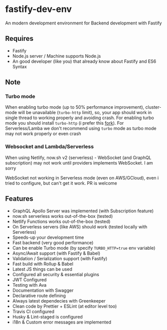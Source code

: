 # fastify-dev-env

An modern development environment for Backend development with Fastify

## Requires

- Fastify
- Node.js server / Machine supports Node.js
- An good developer (like you) that already know about Fastify and ES6 Syntax

## Note

### Turbo mode

When enabling turbo mode (up to 50% performance improvement), cluster-mode will be unavailable (`turbo-http` limit), so, your app should work in single thread to working properly and avoiding crash.
For enabling turbo mode you should install `turbo-http` (i prefer this [fork](github:tinchoz49/turbo-http)).
For Serverless/Lamba we don't recommend using `turbo` mode as turbo mode may not work properly or even crash

### Websocket and Lambda/Serverless

When using Netlify, now.sh v2 (serverless) - WebSocket (and GraphQL subscription) may not work until providers implements WebSocket. I am sorry

WebSocket not working in Serverless mode (even on AWS/GCloud), even i tried to configure, but can't get it work. PR is welcome

## Features

- GraphQL Apollo Server was implemented (with Subscription feature)
- now.sh serverless works out-of-the-box (tested)
- Netlify Functions works out-of-the-box (tested)
- On Serverless servers (like AWS) should work (tested locally with Serverless)
- Speeds-up your development time
- Fast backend (very good performance)
- Can be enable Turbo mode (by specify `TURBO_HTTP=true` env variable)
- Async/Await support (with Fastify & Babel)
- Validation / Serialization support (with Fastify)
- Fast build with Rollup & Babel
- Latest JS things can be used
- Configured all security & essential plugins
- JWT Configured
- Testing with Ava
- Documentation with Swagger
- Declarative route defining
- Always latest dependecies with Greenkeeper
- Clean code by Prettier + ESLint (at editor level too)
- Travis CI configured
- Husky & Lint-staged is configured
- i18n & Custom error messages are implemented
